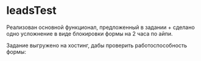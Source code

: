 # leadsTest

Реализован основной функционал, предложенный в задании + сделано одно усложнение в виде блокировки формы на 2 часа по айпи.

Задание выгружено на хостинг, дабы проверить работоспособность формы: 
